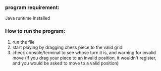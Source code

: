 ### program requirement:
Java runtime installed
### How to run the program:
1. run the file
2. start playing by dragging chess piece to the valid grid
3. check console/terminal to see whose turn it is, and warning for invalid move
   (if you drag your piece to an invalid position, it wouldn't register, and you would be asked to move to a valid position)